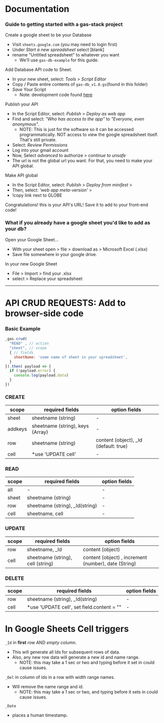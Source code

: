 # Documentation

### Guide to getting started with a gas-stack project

Create a google sheet to be your Database
- Visit `sheets.google.com` (you may need to login first)
- Under *Start a new spreadsheet* select [blank]
- rename "Untitled spreadsheet" to whatever you want
  - We'll use `gas-db-example` for this guide.

Add Database API code to Sheet.
* In your new sheet, select: *Tools* > *Script Editor*
* Copy / Paste entire contents of `gas-db_v1.0.gs`(found in this folder)
* *Save* Your Script
  * Note: development code found [here](https://docs.google.com/spreadsheets/d/1obGKnWSuQsXNyBUP2h5UOjszPiPgkYk7aVZdRSScnEI/edit#gid=0)

Publish your API
* In the Script Editor, select: *Publish* > *Deploy as web app*
* Find and select: *"Who has access to the app"* to *"Everyone, even anonymous"*.
  * NOTE: This is just for the software so it can be accessed programmatically. NOT access to view the google spreadsheet itself. That's still private.
* Select: *Review Permissions*
* Log into your gmail account
* Now, Select *advanced* to authorize > *continue to unsafe*
* The url is not the global url you want. For that, you need to make your API global.

Make API global
* In the Script Editor, select: *Publish* > *Deploy from minifest* >
* Then, select: *'web app meta-version'* >
* !copy link next to GLOBE

Congratulations! this is your API's URL! Save it to add to your front-end code!


### What if you already have a google sheet you'd like to add as your db?

Open your Google Sheet...
* With your sheet open > file > download as > Microsoft Excel (.xlsx)
* Save file somewhere in your google drive.

In your new Google Sheet
* File > Import > find your .xlsx
* select > Replace your spreadsheet

---
# API CRUD REQUESTS: Add to browser-side code

### Basic Example
```javascript
_gas.crud(
  "READ" , // action
  "sheet", // scope
  { // fields
    sheetName: 'some name of sheet in your spreadsheet',
  }
}).then( payload => {
  if (!payload.error) {
    console.log(payload.data)
  }
})
```

### CREATE
| scope        | required fields           | option fields  |
| ------------- | ------------- | ----- |
| sheet      | sheetname (string)	 | - |
| addkeys      | sheetname (string), keys (Array)	 | - |
| row      | sheetname (string)	      |   content (object), _Id (default: true) |
| cell | *use 'UPDATE cell'      | - |

### READ
| scope        | required fields           | option fields  |
| ------------- | ------------- | ----- |
| all      | - | - |
| sheet    | sheetname (string)	| - |
| row      | sheetname (string), _Id(string) | - |
| cell | sheetname, cell | - |

### UPDATE
| scope        | required fields           | option fields  |
| ------------- | ------------- | ----- |
| row      | sheetname, _Id	 | content (object) |
| cell | sheetname (string), cell (string) | content (object) , increment (number), date (String) |

### DELETE
| scope        | required fields           | option fields  |
| ------------- | ------------- | ----- |
| row      | sheetname (string), _Id(string) | - |
| cell | *use 'UPDATE cell', set field.content = "" | - |

# In Google Sheets Cell triggers

`_Id` in **first** row AND _empty_ column.
- This will generate all Ids for subsequent rows of data.
- Also, any new row data will generate a new id and name range.
  - NOTE: this may take a 1 sec or two and typing before it set in could cause issues.

`_Del` in column of ids in a row with width range names.  
- Will remove the name range and id.
  - NOTE: this may take a 1 sec or two, and typing before it sets in could cause issues.

`_Date`
- places a human timestamp.
